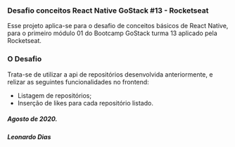 ### Desafio conceitos React Native GoStack #13 - Rocketseat

Esse projeto aplica-se para o desafio de conceitos básicos de React Native, para o primeiro módulo 01 do Bootcamp GoStack turma 13 aplicado pela Rocketseat.

### O Desafio
Trata-se de utilizar a api de repositórios desenvolvida anteriormente, e relizar as seguintes funcionalidades no frontend:

- Listagem de repositórios;
- Inserção de likes para cada repositório listado.

##### Agosto de 2020.
##### Leonardo Dias